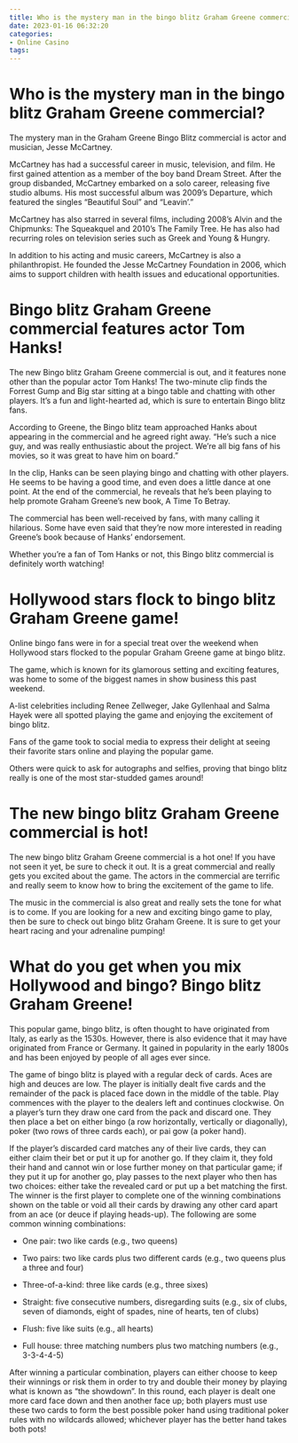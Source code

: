 ```yaml
---
title: Who is the mystery man in the bingo blitz Graham Greene commercial
date: 2023-01-16 06:32:20
categories:
- Online Casino
tags:
---
```



#  Who is the mystery man in the bingo blitz Graham Greene commercial?

The mystery man in the Graham Greene Bingo Blitz commercial is actor and musician, Jesse McCartney.

McCartney has had a successful career in music, television, and film. He first gained attention as a member of the boy band Dream Street. After the group disbanded, McCartney embarked on a solo career, releasing five studio albums. His most successful album was 2009’s Departure, which featured the singles “Beautiful Soul” and “Leavin’.”

McCartney has also starred in several films, including 2008’s Alvin and the Chipmunks: The Squeakquel and 2010’s The Family Tree. He has also had recurring roles on television series such as Greek and Young & Hungry.

In addition to his acting and music careers, McCartney is also a philanthropist. He founded the Jesse McCartney Foundation in 2006, which aims to support children with health issues and educational opportunities.

#  Bingo blitz Graham Greene commercial features actor Tom Hanks!

The new Bingo blitz Graham Greene commercial is out, and it features none other than the popular actor Tom Hanks! The two-minute clip finds the Forrest Gump and Big star sitting at a bingo table and chatting with other players. It’s a fun and light-hearted ad, which is sure to entertain Bingo blitz fans.

According to Greene, the Bingo blitz team approached Hanks about appearing in the commercial and he agreed right away. “He’s such a nice guy, and was really enthusiastic about the project. We’re all big fans of his movies, so it was great to have him on board.”

In the clip, Hanks can be seen playing bingo and chatting with other players. He seems to be having a good time, and even does a little dance at one point. At the end of the commercial, he reveals that he’s been playing to help promote Graham Greene’s new book, A Time To Betray.

The commercial has been well-received by fans, with many calling it hilarious. Some have even said that they’re now more interested in reading Greene’s book because of Hanks’ endorsement.

Whether you’re a fan of Tom Hanks or not, this Bingo blitz commercial is definitely worth watching!

#  Hollywood stars flock to bingo blitz Graham Greene game!

Online bingo fans were in for a special treat over the weekend when Hollywood stars flocked to the popular Graham Greene game at bingo blitz.

The game, which is known for its glamorous setting and exciting features, was home to some of the biggest names in show business this past weekend.

A-list celebrities including Renee Zellweger, Jake Gyllenhaal and Salma Hayek were all spotted playing the game and enjoying the excitement of bingo blitz.

Fans of the game took to social media to express their delight at seeing their favorite stars online and playing the popular game.

Others were quick to ask for autographs and selfies, proving that bingo blitz really is one of the most star-studded games around!

#  The new bingo blitz Graham Greene commercial is hot!

The new bingo blitz Graham Greene commercial is a hot one! If you have not seen it yet, be sure to check it out. It is a great commercial and really gets you excited about the game. The actors in the commercial are terrific and really seem to know how to bring the excitement of the game to life.

The music in the commercial is also great and really sets the tone for what is to come. If you are looking for a new and exciting bingo game to play, then be sure to check out bingo blitz Graham Greene. It is sure to get your heart racing and your adrenaline pumping!

#  What do you get when you mix Hollywood and bingo? Bingo blitz Graham Greene!

This popular game, bingo blitz, is often thought to have originated from Italy, as early as the 1530s. However, there is also evidence that it may have originated from France or Germany. It gained in popularity in the early 1800s and has been enjoyed by people of all ages ever since.

The game of bingo blitz is played with a regular deck of cards. Aces are high and deuces are low. The player is initially dealt five cards and the remainder of the pack is placed face down in the middle of the table. Play commences with the player to the dealers left and continues clockwise. On a player’s turn they draw one card from the pack and discard one. They then place a bet on either bingo (a row horizontally, vertically or diagonally), poker (two rows of three cards each), or pai gow (a poker hand).

If the player’s discarded card matches any of their live cards, they can either claim their bet or put it up for another go. If they claim it, they fold their hand and cannot win or lose further money on that particular game; if they put it up for another go, play passes to the next player who then has two choices: either take the revealed card or put up a bet matching the first. The winner is the first player to complete one of the winning combinations shown on the table or void all their cards by drawing any other card apart from an ace (or deuce if playing heads-up). The following are some common winning combinations:

* One pair: two like cards (e.g., two queens)

* Two pairs: two like cards plus two different cards (e.g., two queens plus a three and four)

* Three-of-a-kind: three like cards (e.g., three sixes)

* Straight: five consecutive numbers, disregarding suits (e.g., six of clubs, seven of diamonds, eight of spades, nine of hearts, ten of clubs)

* Flush: five like suits (e.g., all hearts)

* Full house: three matching numbers plus two matching numbers (e.g., 3-3-4-4-5)

After winning a particular combination, players can either choose to keep their winnings or risk them in order to try and double their money by playing what is known as “the showdown”. In this round, each player is dealt one more card face down and then another face up; both players must use these two cards to form the best possible poker hand using traditional poker rules with no wildcards allowed; whichever player has the better hand takes both pots!